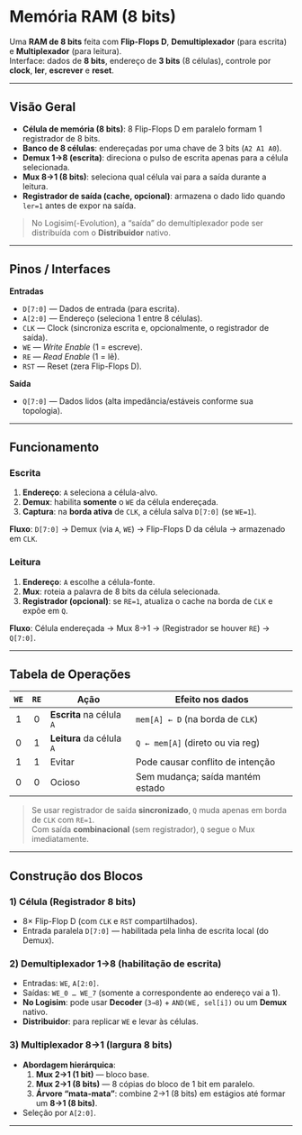 # Memória RAM (8 bits)

Uma **RAM de 8 bits** feita com **Flip-Flops D**, **Demultiplexador** (para escrita) e **Multiplexador** (para leitura).  
Interface: dados de **8 bits**, endereço de **3 bits** (8 células), controle por **clock**, **ler**, **escrever** e **reset**.

---

## Visão Geral
- **Célula de memória (8 bits)**: 8 Flip-Flops D em paralelo formam 1 registrador de 8 bits.
- **Banco de 8 células**: endereçadas por uma chave de 3 bits (`A2 A1 A0`).
- **Demux 1→8 (escrita)**: direciona o pulso de escrita apenas para a célula selecionada.
- **Mux 8→1 (8 bits)**: seleciona qual célula vai para a saída durante a leitura.
- **Registrador de saída (cache, opcional)**: armazena o dado lido quando `ler=1` antes de expor na saída.

> No Logisim(-Evolution), a “saída” do demultiplexador pode ser distribuída com o **Distribuidor** nativo.

---

## Pinos / Interfaces
**Entradas**
- `D[7:0]` — Dados de entrada (para escrita).
- `A[2:0]` — Endereço (seleciona 1 entre 8 células).
- `CLK` — Clock (sincroniza escrita e, opcionalmente, o registrador de saída).
- `WE` — *Write Enable* (1 = escreve).
- `RE` — *Read Enable* (1 = lê).
- `RST` — Reset (zera Flip-Flops D).

**Saída**
- `Q[7:0]` — Dados lidos (alta impedância/estáveis conforme sua topologia).

---

## Funcionamento

### Escrita
1. **Endereço**: `A` seleciona a célula-alvo.  
2. **Demux**: habilita **somente** o `WE` da célula endereçada.  
3. **Captura**: na **borda ativa** de `CLK`, a célula salva `D[7:0]` (se `WE=1`).  

**Fluxo**: `D[7:0]` → Demux (via `A`, `WE`) → Flip-Flops D da célula → armazenado em `CLK`.

### Leitura
1. **Endereço**: `A` escolhe a célula-fonte.  
2. **Mux**: roteia a palavra de 8 bits da célula selecionada.  
3. **Registrador (opcional)**: se `RE=1`, atualiza o cache na borda de `CLK` e expõe em `Q`.

**Fluxo**: Célula endereçada → Mux 8→1 → (Registrador se houver `RE`) → `Q[7:0]`.

---

## Tabela de Operações
| `WE` | `RE` | Ação                               | Efeito nos dados                |
|:----:|:----:|------------------------------------|---------------------------------|
|  1   |  0   | **Escrita** na célula `A`          | `mem[A] ← D` (na borda de `CLK`)|
|  0   |  1   | **Leitura** da célula `A`          | `Q ← mem[A]` (direto ou via reg)|
|  1   |  1   | Evitar                              | Pode causar conflito de intenção|
|  0   |  0   | Ocioso                              | Sem mudança; saída mantém estado|

> Se usar registrador de saída **sincronizado**, `Q` muda apenas em borda de `CLK` com `RE=1`.  
> Com saída **combinacional** (sem registrador), `Q` segue o Mux imediatamente.

---

## Construção dos Blocos

### 1) Célula (Registrador 8 bits)
- 8× Flip-Flop D (com `CLK` e `RST` compartilhados).
- Entrada paralela `D[7:0]` — habilitada pela linha de escrita local (do Demux).

### 2) Demultiplexador 1→8 (habilitação de escrita)
- Entradas: `WE`, `A[2:0]`.
- Saídas: `WE_0 … WE_7` (somente a correspondente ao endereço vai a 1).
- **No Logisim**: pode usar **Decoder** (`3→8`) + `AND(WE, sel[i])` ou um **Demux** nativo.  
- **Distribuidor**: para replicar `WE` e levar às células.

### 3) Multiplexador 8→1 (largura 8 bits)
- **Abordagem hierárquica**:
  1. **Mux 2→1 (1 bit)** — bloco base.
  2. **Mux 2→1 (8 bits)** — 8 cópias do bloco de 1 bit em paralelo.
  3. **Árvore “mata-mata”**: combine 2→1 (8 bits) em estágios até formar um **8→1 (8 bits)**.
- Seleção por `A[2:0]`.


---


